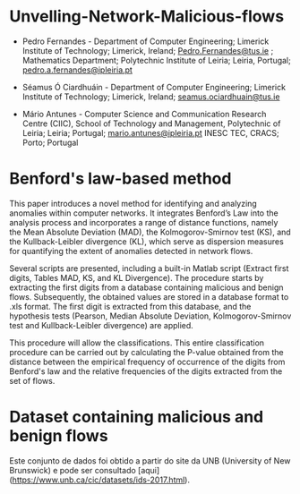 # Unvelling-Network-Malicious-flows

+ Pedro Fernandes - Department of Computer Engineering; Limerick Institute of Technology; Limerick, Ireland; Pedro.Fernandes@tus.ie ; Mathematics Department; Polytechnic Institute of Leiria; Leiria, Portugal; pedro.a.fernandes@ipleiria.pt

+ Séamus Ó Ciardhuáin - Department of Computer Engineering; Limerick Institute of Technology; Limerick, Ireland; seamus.ociardhuain@tus.ie

+ Mário Antunes - Computer Science and Communication Research Centre (CIIC), School of Technology and Management, Polytechnic of Leiria; Leiria; Portugal; mario.antunes@ipleiria.pt INESC TEC, CRACS; Porto; Portugal

# Benford's law-based method 

This paper introduces a novel method for identifying and analyzing anomalies within computer networks. It integrates Benford’s Law into the analysis process and incorporates a range of distance functions, namely the Mean Absolute Deviation (MAD), the Kolmogorov-Smirnov test (KS), and the Kullback-Leibler divergence (KL), which serve as dispersion measures for quantifying the extent of anomalies detected in network flows. 

Several scripts are presented, including a built-in Matlab script (Extract first digits, Tables MAD, KS, and KL Divergence). The procedure starts by extracting the first digits from a database containing malicious and benign flows. 
Subsequently, the obtained values are stored in a database format to .xls format. The first digit is extracted from this database, and the hypothesis tests (Pearson, Median Absolute Deviation, Kolmogorov-Smirnov test and Kullback-Leibler divergence) are applied. 

This procedure will allow the classifications. This entire classification procedure can be carried out by calculating the P-value obtained from the distance between the empirical frequency of occurrence of the digits from Benford's law and the relative frequencies of the digits extracted from the set of flows. 

# Dataset containing malicious and benign flows

Este conjunto de dados foi obtido a partir do site da UNB (University of New Brunswick) e pode ser consultado [aqui] (https://www.unb.ca/cic/datasets/ids-2017.html).

